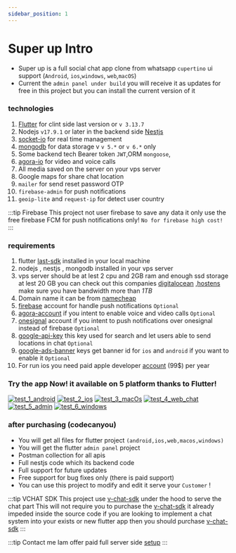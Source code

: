 ```yaml
---
sidebar_position: 1
---
```


# Super up Intro

- Super up is a full social chat app clone from whatsapp `cupertino` ui
  support (`Android`, `ios`,`windows`, `web`,`macOS`)
- Current the `admin panel under build` you will receive it as updates for free in this project but you can install the
  current version of it

### technologies

1. [Flutter](https://flutter.dev) for clint side last version or `v 3.13.7`
2. Nodejs `v17.9.1` or later in the backend side  [Nestjs](https://nestjs.com)
3. [socket-io](https://socket.io) for real time management
4. [mongodb](https://www.mongodb.com) for data storage v `v 5.*` or `v 6.*` only
5. Some backend tech Bearer token `JWT`,ORM `mongoose`,
6. [agora-io](https://www.agora.io) for video and voice calls
7. All media saved on the server on your vps server
8. Google maps for share chat location
9. `mailer` for send reset password OTP
10. `firebase-admin` for push notifications
11. `geoip-lite` and `request-ip` for detect user country

:::tip Firebase
This project not user firebase to save any data it only use the free firebase
FCM for push notifications only! `No for firebase high cost!`
:::

### requirements

1. flutter [last-sdk](https://docs.flutter.dev/get-started/install) installed in your local machine
2. nodejs , nestjs , mongodb installed in your vps server
3. vps server should be at lest 2 cpu and 2GB ram and enough ssd storage at lest 20 GB you can check out this companies
   [digitalocean](https://www.digitalocean.com) ,[hostens](https://www.hostens.com/vps-hosting) make sure you have
   bandwidth more than *1TB*
4. Domain name it can be from [namecheap](https://www.namecheap.com)
5. [firebase](https://firebase.google.com/) account for handle push notifications `Optional`
6. [agora-account](https://www.agora.io/en/pricing) if you intent to enable voice and video calls `Optional`
7. [onesignal](https://onesignal.com/) account if you intent to push notifications over onesignal instead of
   firebase `Optional`
8. [google-api-key](https://developers.google.com/maps/documentation/javascript/get-api-key) this key used for search
   and let users able to send locations in chat `Optional`
9. [google-ads-banner](https://admob.google.com/home) keys get banner id for `ios` and `android` if you want
   to enable it `Optional`
10. For run ios you need paid apple developer [account](https://developer.apple.com) (99$) per year



### Try the app Now! it available on 5 platform thanks to Flutter!

[![test_1_android](https://github.com/hatemragab/v_chat_sdk/assets/37384769/2e950620-1c10-4253-8944-881bb448d559)](https://play.google.com/store/apps/details?id=com.superup.online)
[![test_2_ios](https://github.com/hatemragab/v_chat_sdk/assets/37384769/ccbbfeeb-eecd-45b4-bf68-9325af0c50d6)](https://apps.apple.com/us/app/super-up/id6445877902)
[![test_3_macOs](https://github.com/hatemragab/v_chat_sdk/assets/37384769/77bfa5ae-d52b-4243-88f6-186f06460315)](https://apps.apple.com/us/app/super-up/id6445877902?mt=12)
[![test_4_web_chat](https://github.com/hatemragab/v_chat_sdk/assets/37384769/c7abc29c-3a34-4181-830c-61a72e6f17fe)](https://web.superupdev.online)
[![test_5_admin](https://github.com/hatemragab/v_chat_sdk/assets/37384769/97ac93e0-d210-49bd-8930-47b1daa43b2d)](https://admin.superupdev.online/)
[![test_6_windows](https://github.com/hatemragab/v_chat_sdk/assets/37384769/3719f39a-662d-43f2-abda-003391bbc231)](https://apps.microsoft.com/detail/9PMDVDSG91F1?hl=en-eg)




### after purchasing (codecanyou)

- You will get all files for flutter project `(android,ios,web,macos,windows)`
- You will get the flutter `admin panel` project
- Postman collection for all apis
- Full nestjs code which its backend code
- Full support for future updates
- Free support for bug fixes only (there is paid support)
- You can use this project to modify and edit it serve your `Customer` !

:::tip VCHAT SDK
This project use [v-chat-sdk](https://github.com/hatemragab/v_chat_sdk) under the hood to serve the chat part
This will not require you to purchase the [v-chat-sdk](https://v-chat-sdk.github.io/vchat-v2-docs/docs/intro) it already
impeded inside the source code
if you are looking to implement a chat system into your exists or new flutter app then
you should
purchase [v-chat-sdk](https://codecanyon.net/item/flutter-chat-app-with-node-js-and-socket-io-mongo-db/26142700)
:::

:::tip Contact me
Iam offer paid full server side [setup](./support.md)
:::